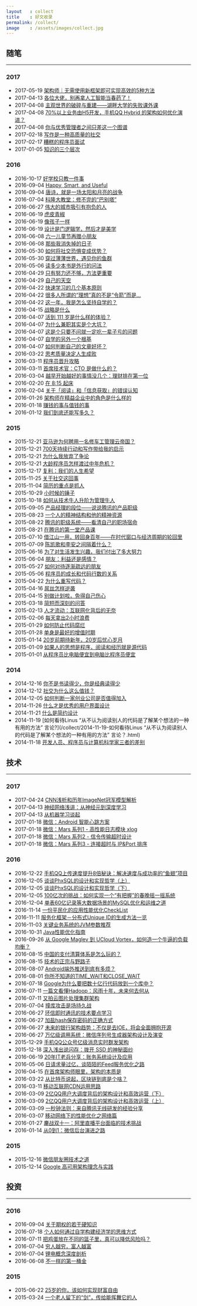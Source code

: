 ```yaml
---
layout   : collect
title    : 好文收录
permalink: /collect/
image    : /assets/images/collect.jpg
---
```



## 随笔
-------------------------------------------------------------------------------

### 2017
  - 2017-05-19 [架构师｜无需使用新框架即可实现高效的5种方法](https://mp.weixin.qq.com/s/NWEVjy-fqSrbu1mtHQ1ahA)
  - 2017-04-13 [各位大佬，别再拿人工智能当春药了！](https://mp.weixin.qq.com/s/dKzn1UOFFGSuifo4MSXvCA)
  - 2017-04-08 [主观世界的破碎与重建——湖畔大学的失败课外课](https://mp.weixin.qq.com/s/5b_f4gcri81HATDx43tRQw)
  - 2017-04-08 [70%以上业务由H5开发，手机QQ Hybrid 的架构如何优化演进？](https://mp.weixin.qq.com/s/evzDnTsHrAr2b9jcevwBzA)
  - 2017-04-08 [你与优秀管理者之间只差这一个图谱](https://mp.weixin.qq.com/s/7MKkP1wMx_5W8_YzsQVq6Q)
  - 2017-02-18 [写作是一种高质量的社交](http://mp.weixin.qq.com/s/y_hBS-i7d9hk-6i1HJsK2w)
  - 2017-02-17 [糟糕的程序员面试](http://mp.weixin.qq.com/s/E76VpH848HoCFu5sSKG6Mw)
  - 2017-01-05 [知识的三个层次](http://mp.weixin.qq.com/s/HnbBeQKG3SibP6q8eqVVJQ)

### 2016
  - 2016-10-17 [好学校只教一件事](https://h5.sao.cn/magazine/detail?alias=m1f883e1)
  - 2016-09-04 [Happy, Smart, and Useful](https://sivers.org/hsu)
  - 2016-09-04 [唐诗，就是一场太阳和月亮的战争](http://mp.weixin.qq.com/s?__biz=MzA4NDEzNTMyMA==&mid=2650314896&idx=1&sn=3fc3e93866994df321d419ca41aa4d23&scene=0)
  - 2016-07-04 [科隆大教堂：修不完的“巴别塔”](http://www.yuntoo.com/inspiration/15525)
  - 2016-06-27 [伟大的城市吸引有抱负的人](https://wap.koudaitong.com/v2/showcase/feature?alias=10l1weggo&spm=m1466571032871991689732209.autoreply&redirect_count=1)
  - 2016-06-19 [虎皮青椒](http://mp.weixin.qq.com/s?__biz=MzA4NDIyMTEyMA==&mid=200151097&idx=2&sn=3861ff9f981e5ef82984929a41ef2e9b&scene=2&srcid=0616Cb8MAElBfEOq395CgVVX&from=timeline&isappinstalled=0)
  - 2016-06-19 [像孩子一样](http://mp.weixin.qq.com/s?__biz=MjM5NjIyODQyOQ==&mid=401102266&idx=1&sn=5bea192ccd79bb06bfe02e81d34a1030&scene=4#wechat_redirec)
  - 2016-06-19 [设计是门逻辑学，然后才是美学](http://mp.weixin.qq.com/s?__biz=MzA4ODgwNjk1MQ==&mid=2653788300&idx=1&sn=d66d4b6db64fa3d4c70200becfbdd425&scene=0)
  - 2016-06-08 [六一儿童节再赠小朋友](http://mp.weixin.qq.com/s?__biz=MjM5MjAzODU2MA==&mid=2652779773&idx=1&sn=2b2186520e8f363e8a9951357c205af9&scene=0)
  - 2016-06-08 [那些我消失掉的日子](http://mp.weixin.qq.com/s?__biz=MjM5MjAzODU2MA==&mid=2652779781&idx=1&sn=b8ba49c4c7c40196f9852b47f08be586&scene=0)
  - 2016-05-30 [如何将社交恐惧变成优势？](http://mp.weixin.qq.com/s?__biz=MzI0NzE2ODc1Nw==&mid=2650227607&idx=1&sn=ac26a6c95c364b966e2ccf85668c4027&scene=2&srcid=0524M4YrBDLL2IjodFlYSatB&from=timeline&isappinstalled=0)
  - 2016-05-30 [穿过薄薄世界，遇见你的鱼群](http://mp.weixin.qq.com/s?__biz=MzI2OTA3MTA5Mg==&mid=2651747378&idx=1&sn=57311bd00294d9c627e19ad948813911&scene=0)
  - 2016-05-06 [读多少本书是外行的问法](http://mp.weixin.qq.com/s?__biz=MzA5OTc3NzEzMw==&mid=405798320&idx=1&sn=a856af913642cdf07d3214f87029d5a2&scene=0)
  - 2016-04-29 [只有努力还不够，方法更重要](http://mp.weixin.qq.com/s?__biz=MzA3MjM2MzYzOQ==&mid=2651359476&idx=1&sn=1de11bbe5ebb75dc081cb259a020d3ab&scene=0)
  - 2016-04-29 [自己的天空](http://mp.weixin.qq.com/s?__biz=MjM5MjAzODU2MA==&mid=2652779670&idx=1&sn=f42d06c9748440777bfc319cb5956e4a&scene=0)
  - 2016-04-22 [快速学习的几个基本原则](http://mp.weixin.qq.com/s?__biz=MzAxNzI4MTMwMw==&mid=2651629655&idx=1&sn=6957c159e21d392aaf757b81cf4a602b&scene=0)
  - 2016-04-22 [很多人所谓的“理想”真的不是“令箭”而是...](http://mp.weixin.qq.com/s?__biz=MzAxNzI4MTMwMw==&mid=2651629671&idx=1&sn=3935561f1d76d11b8512f8057247d7c4&scene=0)
  - 2016-04-22 [这一年，我是怎么坚持自学的？](http://mp.weixin.qq.com/s?__biz=MzA5MDg0MzA4NQ==&mid=401473629&idx=1&sn=cf945ef0788390c6b12dc99c078a310c&scene=2&srcid=0424M3kmLRZf9AS4jRgw11Ne&from=timeline&isappinstalled=0)
  - 2016-04-15 [战略是什么](http://mp.weixin.qq.com/s?__biz=MzA3ODQzNzU4OQ==&mid=402802580&idx=1&sn=3cd73a5a32184eeeb4066a6cc3214f3b&scene=0)
  - 2016-04-07 [活到 111 岁是什么样的体验？](http://mp.weixin.qq.com/s?__biz=MzAxNzI4MTMwMw==&mid=402987984&idx=1&sn=8e57b0c6e9d9b94878d8ed08f453c560&scene=0)
  - 2016-04-07 [为什么兼职其实是个大坑？](http://mp.weixin.qq.com/s?__biz=MzAwMDgyMTA3Mg==&mid=402001188&idx=1&sn=55bed567c5a2a844edbecb8bcd2dab46&scene=4)
  - 2016-04-07 [这是个只要不问就一定吃一辈子亏的问题](http://mp.weixin.qq.com/s?__biz=MzAxNzI4MTMwMw==&mid=402409740&idx=1&sn=2e6faafcb6a8e97bd7fecf9d00db82cb)
  - 2016-04-07 [自学的另外一个根基](http://mp.weixin.qq.com/s?__biz=MzAxNzI4MTMwMw==&mid=401590797&idx=2&sn=d879902d780341b6faf3de0fbe1ed91c&scene=21)
  - 2016-04-07 [如何判断自己的文章好坏？](http://mp.weixin.qq.com/s?__biz=MzAwMDgyMTA3Mg==&mid=402554543&idx=1&sn=b8e323e2f3cb2d4bf7e18eebaba5962f&scene=0)
  - 2016-03-22 [思考质量决定人生成败](http://mp.weixin.qq.com/s?__biz=MzA3MjM2MzYzOQ==&mid=402911075&idx=1&sn=c9c522ca29ef940a0a34f9e45e3ccde4&scene=0)
  - 2016-03-11 [程序员晋升攻略](http://mp.weixin.qq.com/s?__biz=MzA5MTE0MDUxMA==&mid=404382284&idx=1&sn=87f0cdcb5c41bb556304b0bfb038f4ee&scene=4)
  - 2016-03-11 [首席技术官：CTO 是做什么的？](http://mp.weixin.qq.com/s?__biz=MzA4NTU2MTg3MQ==&mid=405800426&idx=1&sn=7d446c5db81aceb6f4f9a05afa5b75dc&scene=0)
  - 2016-03-04 [越早开始越好的事情没几个：理财排在第一位](http://mp.weixin.qq.com/s?__biz=MzAxNzI4MTMwMw==&mid=210860540&idx=1&sn=7dc4896242df1adb557ab94744e81edd&scene=2&srcid=1006ySpkVEkarsf8DiobobIL&from=timeline&isappinstalled=0)
  - 2016-02-20 [在 8:15 起床](http://mp.weixin.qq.com/s?__biz=MjM5MjAzODU2MA==&mid=401998165&idx=1&sn=c1dfbaba5b0ff28a71e7993e623aef4e&scene=2&srcid=0220o9rC4l4C5V4o9KAvW23h&from=timeline&isappinstalled=0)
  - 2016-02-04 [关于「阅读」和「信息获取」的错误认知](http://mp.weixin.qq.com/s?__biz=MjM5ODIyMTE0MA==&mid=402301357&idx=1&sn=ec748667b0f1f5263ebb0c4294b27c13&scene=0#wechat_redirect)
  - 2016-01-26 [架构师在精益企业中的角色是什么样的](http://mp.weixin.qq.com/s?__biz=MjM5MDE0Mjc4MA==&mid=402424457&idx=1&sn=ee02b11223d58c236eeff5a6a578b75f&scene=0#wechat_redirect)
  - 2016-01-18 [赚钱的事与值钱的事](http://mp.weixin.qq.com/s?__biz=MjM5MjA4MjU4MQ==&mid=405602254&idx=1&sn=931de0a6fdb094aa416b1b27aaa87e05&scene=0#wechat_redirect)
  - 2016-01-12 [我们到底还能写多久？](http://mp.weixin.qq.com/s?__biz=MzA4NDEzNTMyMA==&mid=401655133&idx=1&sn=ce95f714ec62835ff6904f695c1c52c2&scene=0)

### 2015
  - 2015-12-21 [亚马逊为何聘用一名修车工管理云帝国？](http://tech.qq.com/a/20130221/000114.htm)
  - 2015-12-21 [700天持续行动和写作带给我的启示](http://mp.weixin.qq.com/s?__biz=MzAxNzI4MTMwMw==&mid=401253272&idx=2&sn=d6f260c988e5ff0649fb82bb740f4bab&scene=0#wechat_redirect)
  - 2015-12-21 [为什么我放弃了争论](http://mp.weixin.qq.com/s?__biz=MzAxNzI4MTMwMw==&mid=401232868&idx=1&sn=409a658e2642422cc2151fb02997add4&scene=0#wechat_redirect)
  - 2015-12-21 [大龄程序员怎样渡过中年危机？](http://mp.weixin.qq.com/s?__biz=MzA4NzA2NjcyMg==&mid=401318344&idx=1&sn=16ec5029c9837de19716fd9834c6693a&scene=0#wechat_redirect)
  - 2015-12-17 [复利：我们的人生希望](http://mp.weixin.qq.com/s?__biz=MzAxNzI4MTMwMw==&mid=401199907&idx=1&sn=0d5395ca0f0737afefc72a48c7ecd278&scene=2&srcid=12183txqtZ8WyA0sGoJna9IR&from=timeline&isappinstalled=0)
  - 2015-11-25 [关于社交这回事](http://mp.weixin.qq.com/s?__biz=MzA3MDMwOTcwMg==&mid=400481533&idx=1&sn=1952f96ed32f4a1bf911195f7c94c2dd&scene=0#wechat_redirect)
  - 2015-11-04 [简历的重点是抓人](http://mp.weixin.qq.com/s?__biz=MzA3MDMwOTcwMg==&mid=400281808&idx=1&sn=8df65be25bbd0a71f05763f90407c28b&scene=24&srcid=1109bRTu2nA6selXq3NWgoLd#wechat_redirect)
  - 2015-10-29 [小时候的锤子](http://mp.weixin.qq.com/s?__biz=MzA4NDEzNTMyMA==&mid=400137322&idx=1&sn=5eab529cd58a588e8e7da37255d0a60e&scene=0#wechat_redirect)
  - 2015-10-18 [如何从技术牛人升阶为管理牛人](http://mp.weixin.qq.com/s?__biz=MjAzNzMzNTkyMQ==&mid=400063279&idx=1&sn=8626ef7f5a6904ea30cf922b47e161c5&scene=0#wechat_redirect)
  - 2015-09-05 [产品经理的段位——说说腾讯的产品职级](http://mp.weixin.qq.com/s?__biz=MjM5MjA4MjU4MQ==&mid=210851763&idx=1&sn=a830cf763d5e84d323f11c462878eed7&scene=0)
  - 2015-08-23 [一个人的精神结构和他的精神资源](http://mp.weixin.qq.com/s?__biz=MjM5MjA4MjU4MQ==&mid=210509623&idx=1&sn=bd53b0a0e730702c1e2a1e370b69326d&scene=0)
  - 2015-08-22 [腾讯的职级系统——看清自己的职场宿命](http://mp.weixin.qq.com/s?__biz=MjM5MjA4MjU4MQ==&mid=200790551&idx=1&sn=17cb243a839d12f19a997be4d2572537&scene=21)
  - 2015-08-21 [在腾讯的第一堂产品课](http://mp.weixin.qq.com/s?__biz=MjM5MjA4MjU4MQ==&mid=201017426&idx=1&sn=f34e020e5438c3618e1956cbbf2f100f&scene=21)
  - 2015-07-10 [借江山一用，转回身百年——在时代窗口与经济周期的轮回里](http://mp.weixin.qq.com/s?__biz=MjM5MjA4MjU4MQ==&mid=208766630&idx=1&sn=5f5b70f64e73fa2cb5d4cc83fffe05b8&scene=2#rd)
  - 2015-07-09 [陈凯歌和李安之间隔着什么？](http://mp.weixin.qq.com/s?__biz=MjM5OTAwNTQ0MA==&mid=208205965&idx=1&sn=748a5ecfcfadee9d1f60b2a68c3c9874#rd)
  - 2015-06-16 [为了对生活发生兴趣，我们付出了多大努力](http://mp.weixin.qq.com/s?__biz=MzAxMTEyOTQ5OQ==&mid=213243283&idx=1&sn=59773cb8ef5cf8270f605a9e4aec7e8a#rd)
  - 2015-06-04 [朋友：利益还是感情？](http://mp.weixin.qq.com/s?__biz=MzAxMTEyOTQ5OQ==&mid=212685047&idx=1&sn=c6637e5bae4f355ab17952b175dc3d49#rd)
  - 2015-05-27 [如何对待逐渐疏远的朋友](http://mp.weixin.qq.com/s?__biz=MzAxMTEyOTQ5OQ==&mid=212276407&idx=1&sn=0d3166f90c23ca34d1691b38ee8a5f6f#rd)
  - 2015-05-06 [程序员的成长和代码行数的关系](http://mp.weixin.qq.com/s?__biz=MzAxMTEyOTQ5OQ==&mid=211244989&idx=1&sn=02d3612c3dd48d7080c08f9a1fdaa890#rd)
  - 2015-04-22 [为什么重写代码？](http://mp.weixin.qq.com/s?__biz=MzAxMTEyOTQ5OQ==&mid=210785461&idx=1&sn=1f36977945bc5455adbb2dcabc07404c#rd)
  - 2015-04-16 [屌丝怎样逆袭](http://mp.weixin.qq.com/s?__biz=MzAxMTEyOTQ5OQ==&mid=210553300&idx=1&sn=f009836416ed6d82dd4a2e93fdbe1871#rd)
  - 2015-04-15 [别做计划啦，免得自己伤心](http://mp.weixin.qq.com/s?__biz=MzAxMTEyOTQ5OQ==&mid=210508444&idx=1&sn=3c42618bd2efe4163659973232d5ada7#rd)
  - 2015-03-18 [简短而深刻的问答](/collect/2015-03-18-简短而深刻的问答.html)
  - 2015-02-13 [人才流动：互联网化背后的无奈](/collect/2015-02-13-人才流动：互联网化背后的无奈.html)
  - 2015-02-06 [每天拿出2小时浪费](/collect/2015-02-06-每天拿出2小时浪费.html)
  - 2015-01-29 [如何防止代码腐烂](/collect/2015-01-29-如何防止代码腐烂.html)
  - 2015-01-28 [单身是最好的增值时期](/collect/2015-01-28-单身是最好的增值时期.html)
  - 2015-01-14 [20岁前期待新年，20岁后忧心岁月](/collect/2015-01-14-20岁前期待新年，20岁后忧心岁月.html)
  - 2015-01-09 [如果人的思想是程序，阅读和经历就是源代码](/collect/2015-01-09-如果人的思想是程序，阅读和经历就是源代码.html)
  - 2015-01-01 [从程序员比电脑便宜到电脑比程序员便宜](/collect/2015-01-01-从程序员比电脑便宜到电脑比程序员便宜.html)

### 2014
  - 2014-12-16 [你不是书读得少，你是经典读得少](/collect/2014-12-16-你不是书读得少，你是经典读得少.html)
  - 2014-12-12 [社交为什么这么值钱？](/collect/2014-12-12-社交为什么这么值钱？.html)
  - 2014-12-05 [如何判断一家创业公司是否值得加入](/collect/2014-12-05-如何判断一家创业公司是否值得加入.html)
  - 2014-11-26 [什么才是优秀的用户界面设计](/collect/2014-11-26-什么才是优秀的用户界面设计.html)
  - 2014-11-21 [什么是简约设计](/collect/2014-11-21-什么是简约设计.html)
  - 2014-11-19 [如何看待Linus “从不认为阅读别人的代码是了解某个想法的一种有用的方法” 言论?](/collect/2014-11-19-如何看待Linus “从不认为阅读别人的代码是了解某个想法的一种有用的方法” 言论？.html)
  - 2014-11-18 [开发人员、程序员与计算机科学家三者的差别](/collect/2014-11-18-开发人员、程序员与计算机科学家三者的差别.html)



## 技术
-------------------------------------------------------------------------------


### 2017
  - 2017-04-24 [CNN浅析和历年ImageNet冠军模型解析](https://mp.weixin.qq.com/s/fhJbE6V7r0nhVU3Vu0EGbw)
  - 2017-04-13 [神经网络浅讲：从神经元到深度学习](http://www.cnblogs.com/subconscious/p/5058741.html)
  - 2017-04-13 [从机器学习谈起](http://www.cnblogs.com/subconscious/p/4107357.html)
  - 2017-01-18 [微信：Android 智能心跳方案](http://mp.weixin.qq.com/s/ghnmC8709DvnhieQhkLJpA)
  - 2017-01-18 [微信：Mars 系列1 - 高性能日志模块 xlog](http://mp.weixin.qq.com/s/cnhuEodJGIbdodh0IxNeXQ)
  - 2017-01-18 [微信：Mars 系列2 - 信令传输超时设计](http://mp.weixin.qq.com/s/PnICVDyVuMSyvpvTrdEpSQ)
  - 2017-01-18 [微信：Mars 系列3 - 连接超时与 IP&Port 排序](http://mp.weixin.qq.com/s?__biz=MzAwNDY1ODY2OQ==&mid=2649286458&idx=1&sn=320f690faa4f97f7a49a291d4de174a9)


### 2016
  - 2016-12-22 [手机QQ上传速度提升8倍秘诀：解决速度与成功率的“鱼翅”项目](http://mp.weixin.qq.com/s/KCaz4vELp8-P0_dtYuAJ0w)
  - 2016-12-05 [谈谈PhxSQL的设计和实现哲学（上）](http://mp.weixin.qq.com/s?__biz=MzI4NDMyNTU2Mw==&mid=2247483790&idx=1&sn=c925202df42c54422db9a134ea764eac&scene=0)
  - 2016-12-05 [谈谈PhxSQL的设计和实现哲学（下）](http://mp.weixin.qq.com/s?__biz=MzI4NDMyNTU2Mw==&mid=2247483795&idx=1&sn=233f803d9af3cd31e551ac0709f682ec&scene=0)
  - 2016-12-05 [100亿次的挑战：如何实现一个“有把握”的春晚摇一摇系统](http://mp.weixin.qq.com/s/DLbaiSiH15QBkrB_i0imEw)
  - 2016-12-04 [单表60亿记录等大数据场景的MySQL优化和运维之道](http://mp.weixin.qq.com/s/-TRiWDYFhaO7wqjMPTNGBA)
  - 2016-11-14 [一份平民化的应用性能优化CheckList](http://calvin1978.blogcn.com/articles/checklist.html?sukey=38726ace03821fd3a778c1d359887230ebe9df42b4c9cef6ca20bbfb3ef4bb6fd8c1a09d61f6f44139a183be03703590)
  - 2016-11-11 [服务化框架－分布式Unique ID的生成方法一览](http://calvin1978.blogcn.com/articles/uuid.html)
  - 2016-11-03 [关键业务系统的JVM参数推荐](http://calvin1978.blogcn.com/articles/jvmoption-2.html)
  - 2016-10-31 [Java性能优化指南](http://calvin1978.blogcn.com/articles/javatuning.html)
  - 2016-09-26 [从 Google Maglev 到 UCloud Vortex，如何造一个牛逼的负载均衡？](https://segmentfault.com/a/1190000004713123)
  - 2016-08-15 [中国的支付清算体系是怎么玩的？](http://api.woshipm.com/pd/385099.html?sf=mobile&from=timeline&isappinstalled=1)
  - 2016-08-15 [技术的正宗与野路子](http://mp.weixin.qq.com/s?__biz=MzA4NTg1MjM0Mg==&mid=2657261357&idx=1&sn=ebb11a1623e00ca8e6ad55c9ad6b2547&scene=2&srcid=08104T9kNdakZKQcvejPWdIs&from=timeline&isappinstalled=0)
  - 2016-08-07 [Android端外推送到底有多烦？](http://mp.weixin.qq.com/s?__biz=MzA4NTg1MjM0Mg==&mid=2657261350&idx=1&sn=6cea730ef5a144ac243f07019fb43076&scrolltodown=1)
  - 2016-08-01 [你所不知道的TIME_WAIT和CLOSE_WAIT](http://mp.weixin.qq.com/s?__biz=MzI4MjA4ODU0Ng==&mid=402415747&idx=1&sn=2458ba4fe1830eecdb8db725d3f395fa&scene=0)
  - 2016-07-18 [Google为什么要把数十亿行代码放到一个库中？](http://mp.weixin.qq.com/s?__biz=MzA5Nzc4OTA1Mw==&mid=2659597658&idx=1&sn=0311e21d3fd4d101e3b18298beef0d49&scene=0)
  - 2016-07-11 [一篇文看懂Hadoop：风雨十年，未来何去何从](http://mp.weixin.qq.com/s?__biz=MjM5MDE0Mjc4MA==&mid=403025428&idx=1&sn=bb2c0380ce29dc3cecf5f6a2afe36960&scene=0)
  - 2016-07-11 [又拍云图片处理集群架构](http://mp.weixin.qq.com/s?__biz=MzAwMDU1MTE1OQ==&mid=404669856&idx=1&sn=fd2856ac13112416833e41093f66735c&scene=0)
  - 2016-07-04 [撞库攻击是场持久战](http://mp.weixin.qq.com/s?__biz=MjM5OTk2MTMxOQ==&mid=2727827047&idx=1&sn=53b703e555c83ccc0399473d914902ff&scene=0)
  - 2016-06-27 [环信即时通讯的技术要点学习](http://mp.weixin.qq.com/s?__biz=MzAwNjQwNzU2NQ==&mid=2650342773&idx=1&sn=ed013e21e081c81c2a4dbf220df732d9&scene=2&srcid=0626bW6vBht4UtgyacDVKZXc&from=timeline&isappinstalled=0)
  - 2016-06-27 [加盐hash保存密码的正确方式](http://drops.wooyun.org/papers/1066)
  - 2016-06-27 [未来的银行架构趋势：不仅是去IOE，将会全面拥抱开源](http://mp.weixin.qq.com/s?__biz=MzA5Nzc4OTA1Mw==&mid=410154363&idx=1&sn=bf7fc1146666f27a2da6b124b441024f&scene=0)
  - 2016-06-27 [万亿级调用系统：微信序列号生成器架构设计及演变](http://mp.weixin.qq.com/s?__biz=MjM5MDE0Mjc4MA==&mid=2650992918&idx=1&sn=be5121c3c57257291a30715ef7130a90&scene=0)
  - 2015-12-29 [手机QQ公众号亿级消息实时群发架构](http://www.php230.com/weixin1450768436.html)
  - 2015-12-18 [深入浅出说闪存：拨开 SSD 的神秘面纱](http://mp.weixin.qq.com/s?__biz=MzA4Nzg5Nzc5OA==&mid=400397199&idx=1&sn=18ab1666d1b433b21c4f43506651d812&scene=2&srcid=1116FRz3QBvx1aLGtAMOLl5L)
  - 2016-06-19 [20年IT老兵分享：账务系统设计及应用](https://mp.weixin.qq.com/cgi-bin/appmsg?begin=0&count=10&t=media/appmsg_list&type=10&action=list_card&lang=zh_CN&token=809860472)
  - 2016-05-06 [日请求量过亿，谈陌陌的Feed服务优化之路](http://mp.weixin.qq.com/s?__biz=MzA5Nzc4OTA1Mw==&mid=2659597071&idx=1&sn=cd8df9f8c52dfbfb54e65adbe19fae27&scene=0)
  - 2016-04-15 [在首席架构师眼里，架构的本质是](http://mp.weixin.qq.com/s?__biz=MzA4NTU2MTg3MQ==&mid=407250191&idx=1&sn=abbda20219694844554d8318fba23693&scene=0)
  - 2016-03-22 [从比特币说起，区块链到底是个啥？](http://mp.weixin.qq.com/s?__biz=MjM5MDE0Mjc4MA==&mid=403164652&idx=1&sn=4ec9417c7a28ee584684367b8b2358da&scene=0)
  - 2016-03-11 [移动互联网CDN运用思路](http://mp.weixin.qq.com/s?__biz=MzI4MjA4ODU0Ng==&mid=402603447&idx=1&sn=a66afa8393ffe5b8272ec0733f3ad1fa&scene=0)
  - 2016-03-09 [2亿QQ用户大调度背后的架构设计和高效运营（下）](http://dataunion.org/21595.html)
  - 2016-03-09 [2亿QQ用户大调度背后的架构设计和高效运营（上）](http://dataunion.org/21591.html)
  - 2016-03-09 [一秒钟法则：来自腾讯无线研发的经验分享](http://djt.qq.com/article/view/1130?ADTAG=email.InnerAD.weekly.20140415)
  - 2016-03-07 [移动网络下的性能优化之网络篇](http://mp.weixin.qq.com/s?__biz=MjM5MzA0ODkyMA==&mid=405933379&idx=1&sn=56f20f2cb7980832aeebdd7d592ec3a0&scene=0)
  - 2016-01-27 [鏖战双十一：阿里直播平台面临的技术挑战](http://mp.weixin.qq.com/s?__biz=MjM5MDE0Mjc4MA==&mid=402443318&idx=1&sn=8fc8896b86f2f385c428e7ab558d16e9&scene=0)
  - 2016-01-14 [从0到1：微信后台演进之路](http://mp.weixin.qq.com/s?__biz=MjM5MDE0Mjc4MA==&mid=402340325&idx=1&sn=5b7bf6025b1a83a0e529e630fc95ae28&scene=2&srcid=0115qK1uxBheullVx9Wolnt8&from=timeline&isappinstalled=0)


### 2015
  - 2015-12-16 [微信朋友圈技术之道](http://mp.weixin.qq.com/s?__biz=MjM5MDE0Mjc4MA==&mid=401735823&idx=1&sn=7a4df58c22d9d3145e0692dd580f6a3d&scene=0)
  - 2015-12-14 [Google 高可用架构理念与实践](http://mp.weixin.qq.com/s?__biz=MzAwMDU1MTE1OQ==&mid=402738153&idx=1&sn=af5e76aad269799e517607cdc2cfaf06&scene=2&srcid=1214WRHbvtYoHngyBagxE9Yz&from=timeline&isappinstalled=0)



## 投资
-------------------------------------------------------------------------------

### 2016
  - 2016-09-04 [关于期权的若干硬知识](http://mp.weixin.qq.com/s?__biz=MjM5NzI0Mjg0MA==&mid=2652371097&idx=1&sn=a6a8fca3734a8f5aa14c532e602f0d38&scene=0)
  - 2016-07-18 [个人如何通过自学构建经济学的思维方式](http://mp.weixin.qq.com/s?__biz=MzAxNzI4MTMwMw==&mid=2651630017&idx=1&sn=f8cd62f10f8fa04417d25754731a7b19&scene=0)
  - 2016-07-11 [把鸡蛋放在不同的篮子里，真可以降低风险吗？](http://mp.weixin.qq.com/s?__biz=MzA5MjE3ODgzNA==&mid=2652231356&idx=1&sn=7fa61b5f52430673e5b9f69eeec6dc50&scene=0)
  - 2016-07-04 [穷人越穷，富人越富](https://xueqiu.com/8342630583/41208274)
  - 2016-07-04 [锂电概念深度剖析](http://mp.weixin.qq.com/s?__biz=MzA5MjE3ODgzNA==&mid=2652231226&idx=1&sn=c5b5ec5141541b53c51c560c5a613e04&scene=0)
  - 2016-06-08 [不一样的第一桶金](https://xueqiu.com/1091244780/69500739)

### 2015
  - 2015-06-22 [25岁的你，该如何实现财富自由](http://mp.weixin.qq.com/s?__biz=MzAxMTEyOTQ5OQ==&mid=213501675&idx=1&sn=144872466ed15e59f4a7ef2c45768e38#rd)
  - 2015-03-24 [一个老人留下的“剑”，传给能挥舞它的人](/collect/2015-03-24-一个老人留下的“剑”，传给能挥舞它的人.html)
